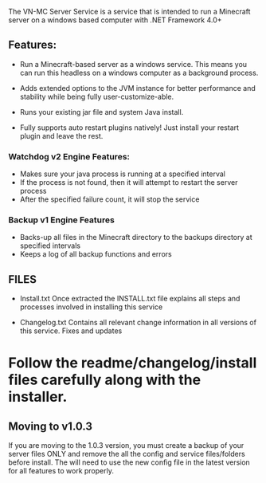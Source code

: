 
The VN-MC Server Service is a service that is intended to run a Minecraft server on a windows based computer with .NET Framework 4.0+ 

## Features:
* Run a Minecraft-based server as a windows service. This means you can run this headless on a windows computer as a background process. 

* Adds extended options to the JVM instance for better performance and stability while being fully user-customize-able.

* Runs your existing jar file and system Java install. 

* Fully supports auto restart plugins natively! Just install your restart plugin and leave the rest.  

### Watchdog v2 Engine Features:
* Makes sure your java process is running at a specified interval
* If the process is not found, then it will attempt to restart the server process
* After the specified failure count, it will stop the service

### Backup v1 Engine Features
* Backs-up all files in the Minecraft directory to the backups directory at specified intervals
* Keeps a log of all backup functions and errors


## FILES
* Install.txt
   Once extracted the INSTALL.txt file explains all steps and processes involved in installing this service 

* Changelog.txt
   Contains all relevant change information in all versions of this service. Fixes and updates 


# Follow the readme/changelog/install files carefully along with the installer. 

## Moving to v1.0.3 
   If you are moving to the 1.0.3 version, you must create a backup of your server files ONLY and remove the all the config and service files/folders before install. The will need to use the new config file in the latest version for all features to work properly.

   
